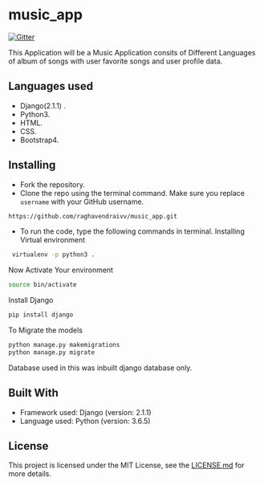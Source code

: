 # music_app
[![Gitter](https://gitter.im/music_app/contributers)](https://gitter.im/music_app/contributers)

This Application will be a Music Application consits of Different Languages of album of songs with user favorite songs and user profile data.

## Languages used 

- Django(2.1.1) .
- Python3.
- HTML.
- CSS.
- Bootstrap4.

## Installing
 
- Fork the repository. 
- Clone the repo using the terminal command. Make sure you replace `username` with your GitHub username.
```bash
https://github.com/raghavendraivv/music_app.git 
```
- To run the code, type the following commands in terminal.
Installing Virtual environment
```bash
 virtualenv -p python3 .
```
Now Activate Your environment
```bash
source bin/activate
```
Install Django
```bash 
pip install django
```
To Migrate the models
 ```bash
 python manage.py makemigrations
 python manage.py migrate
 ```
 Database used in this was inbuilt django database only.

## Built With
- Framework used: Django (version: 2.1.1)
- Language used: Python (version: 3.6.5)
 
 
## License
This project is licensed under the MIT License, see the [LICENSE.md](https://github.com/raghavendraivv/music_app/blob/master/LICENSE) for more details.
    

